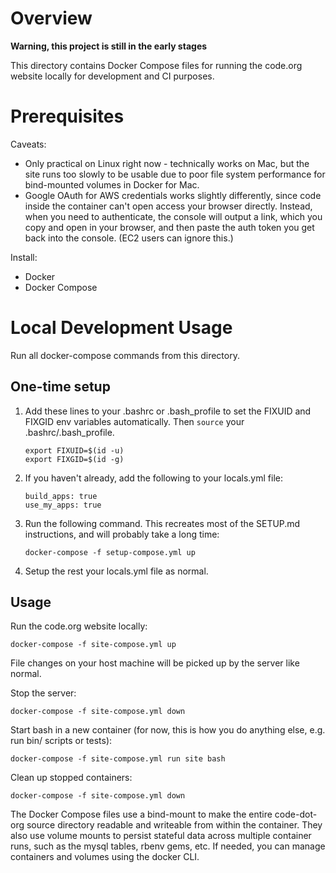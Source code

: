 # Overview
**Warning, this project is still in the early stages**

This directory contains Docker Compose files for running the code.org website locally for development and CI purposes.

# Prerequisites

Caveats:

* Only practical on Linux right now - technically works on Mac, but the site runs too slowly to be usable due to poor file system performance for bind-mounted volumes in Docker for Mac.
* Google OAuth for AWS credentials works slightly differently, since code inside the container can't open access your browser directly. Instead, when you need to authenticate, the console will output a link, which you copy and open in your browser, and then paste the auth token you get back into the console. (EC2 users can ignore this.)

Install:

* Docker
* Docker Compose

# Local Development Usage

Run all docker-compose commands from this directory.

## One-time setup

1. Add these lines to your .bashrc or .bash_profile to set the FIXUID and FIXGID env variables automatically. Then `source` your .bashrc/.bash_profile.
    ```
    export FIXUID=$(id -u)
    export FIXGID=$(id -g)
    ```
2. If you haven't already, add the following to your locals.yml file:

   ```
   build_apps: true
   use_my_apps: true
   ```

3. Run the following command. This recreates most of the SETUP.md instructions, and will probably take a long time:

    ```
    docker-compose -f setup-compose.yml up
    ```

4. Setup the rest your locals.yml file as normal.

## Usage

Run the code.org website locally:

```
docker-compose -f site-compose.yml up
```

File changes on your host machine will be picked up by the server like normal.

Stop the server:

```
docker-compose -f site-compose.yml down
```

Start bash in a new container (for now, this is how you do anything else, e.g. run bin/ scripts or tests):

```
docker-compose -f site-compose.yml run site bash
```

Clean up stopped containers:

```
docker-compose -f site-compose.yml down
```

The Docker Compose files use a bind-mount to make the entire code-dot-org source directory readable and writeable from within the container. They also use volume mounts to persist stateful data across multiple container runs, such as the mysql tables, rbenv gems, etc. If needed, you can manage containers and volumes using the docker CLI.